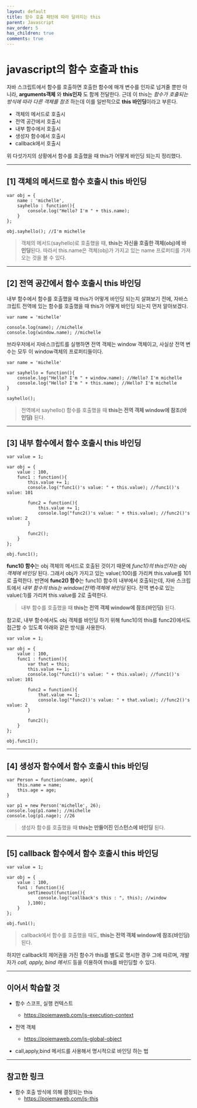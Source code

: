 ```yaml
---
layout: default
title: 함수 호출 패턴에 따라 달라지는 this
parent: Javascript
nav_order: 5
has_children: true
comments: true
---
```


# javascript의 함수 호출과 this

자바 스크립트에서 함수를 호출하면 호출한 함수에 매개 변수를 인자로 넘겨줄 뿐만 아니라, **arguments객체** 와 **this인자** 도 함께 전달한다. 근데 이 this는 _함수가 호출되는 방식에 따라 다른 객체를 참조_ 하는데 이를 일반적으로 **this 바인딩**이라고 부른다.

- 객체의 메서드로 호출시
- 전역 공간에서 호출시
- 내부 함수에서 호출시
- 생성자 함수에서 호출시
- callback에서 호출시

위 다섯가지의 상황에서 함수를 호출했을 때 this가 어떻게 바인딩 되는지 정리했다.

---

## [1] 객체의 메서드로 함수 호출시 this 바인딩

```
var obj = {
    name : 'michelle',
    sayhello : function(){
        console.log("Hello? I'm " + this.name);
    }
};

obj.sayhello(); //I'm michelle
```

> 객체의 메서드(sayhello)로 호출했을 때, **this는 자신을 호출한 객체(obj)에 바인딩**된다. 따라서 this.name은 객체(obj)가 가지고 있는 name 프로퍼티를 가져오는 것을 볼 수 있다.

---

## [2] 전역 공간에서 함수 호출시 this 바인딩

내부 함수에서 함수를 호출했을 때 this가 어떻게 바인딩 되는지 살펴보기 전에, 자바스크립트 전역에 있는 함수를 호출했을 때 this가 어떻게 바인딩 되는지 먼저 알아보겠다.

```
var name = 'michelle'

console.log(name); //michelle
console.log(window.name); //michelle
```

브라우저에서 자바스크립트를 실행하면 전역 객체는 window 객체이고, 사실상 전역 변수는 모두 이 window객체의 프로퍼티들이다.

```
var name = 'michelle'

var sayhello = function(){
    console.log("Hello? I'm " + window.name); //Hello? I'm michelle
    console.log("Hello? I'm " + this.name); //Hello? I'm michelle
}

sayhello();

```

> 전역에서 sayhello() 함수를 호출했을 때 **this는 전역 객체 window에 참조(바인딩)** 된다.

---

## [3] 내부 함수에서 함수 호출시 this 바인딩

```
var value = 1;

var obj = {
    value : 100,
    func1 : function(){
        this.value += 1;
        console.log("func1()'s value: " + this.value); //func1()'s value: 101

        func2 = function(){
            this.value += 1;
            console.log("func2()'s value: " + this.value); //func2()'s value: 2
        }

        func2();
    }
};

obj.func1();
```

**func1() 함수**는 obj 객체의 메서드로 호출된 것이기 때문에 _func1()의 this인자는 obj 객체에 바인딩_ 된다. 그래서 obj가 가지고 있는 value(:100)를 가리켜 this.value를 101로 출력한다. 반면에 **func2() 함수**는 func1() 함수의 내부에서 호출되는데, 자바 스크립트에서 _내부 함수의 this는 window(전역)객체에 바인딩_ 된다. 전역 변수로 있는 value(:1)를 가리켜 this.value를 2로 출력한다.

> 내부 함수를 호출했을 때 **this는 전역 객체 window에 참조(바인딩)** 된다.

참고로, 내부 함수에서도 obj 객체를 바인딩 하기 위해 func1()의 this를 func2()에서도 접근할 수 있도록 아래와 같은 방식을 사용한다.

```
var value = 1;

var obj = {
    value : 100,
    func1 : function(){
        var that = this;
        this.value += 1;
        console.log("func1()'s value: " + this.value); //func1()'s value: 101

        func2 = function(){
            that.value += 1;
            console.log("func2()'s value: " + that.value); //func2()'s value: 2
        }

        func2();
    }
};

obj.func1();
```

---

## [4] 생성자 함수에서 함수 호출시 this 바인딩

```
var Person = function(name, age){
    this.name = name;
    this.age = age;
}

var p1 = new Person('michelle', 26);
console.log(p1.name); //michelle
console.log(p1.nage); //26
```

> 생성자 함수를 호출했을 때 **this는 만들어진 인스턴스에 바인딩** 된다.

---

## [5] callback 함수에서 함수 호출시 this 바인딩

```
var value = 1;

var obj = {
    value : 100,
    fun1 : function(){
        setTimeout(function(){
            console.log("callback's this : ", this); //window
        },100);
    }
};

obj.fun1();
```

> callback에서 함수를 호출했을 때도, **this는 전역 객체 window에 참조(바인딩)** 된다.

하지만 callback의 제어권을 가진 함수가 this를 별도로 명시한 경우 그에 따르며, 개발자가 _call, apply, bind 메서드_ 등을 이용하여 this를 바인딩할 수 있다.

---

## 이어서 학습할 것

- 함수 스코프, 실행 컨텍스트

  - https://poiemaweb.com/js-execution-context

- 전역 객체

  - https://poiemaweb.com/js-global-object

- call,apply,bind 메서드를 사용해서 명시적으로 바인딩 하는 법

---

## 참고한 링크

- 함수 호출 방식에 의해 결정되는 this
  - https://poiemaweb.com/js-this
